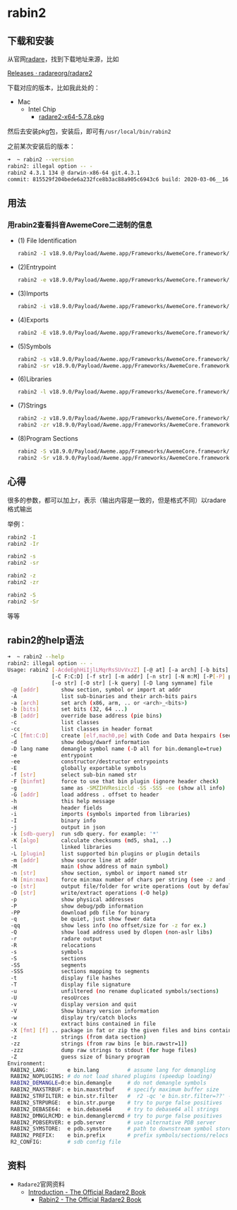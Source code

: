 # rabin2

## 下载和安装

从官网[radare](https://rada.re/n/radare2.html)，找到下载地址来源，比如

[Releases · radareorg/radare2](https://github.com/radareorg/radare2/releases)

下载对应的版本，比如我此处的：

* Mac
  * Intel Chip
    * [radare2-x64-5.7.8.pkg](https://github.com/radareorg/radare2/releases/download/5.7.8/radare2-x64-5.7.8.pkg)

然后去安装pkg包，安装后，即可有`/usr/local/bin/rabin2`

之前某次安装后的版本：

```bash
➜  ~ rabin2 --version
rabin2: illegal option -- -
rabin2 4.3.1 134 @ darwin-x86-64 git.4.3.1
commit: 815529f204bede6a232fce8b3ac88a905c6943c6 build: 2020-03-06__16:31:10
```

## 用法

### 用rabin2查看抖音AwemeCore二进制的信息

* (1) File Identification
  ```bash
  rabin2 -I v18.9.0/Payload/Aweme.app/Frameworks/AwemeCore.framework/AwemeCore
  ```
* (2)Entrypoint
  ```bash
  rabin2 -e v18.9.0/Payload/Aweme.app/Frameworks/AwemeCore.framework/AwemeCore
  ```
* (3)Imports
  ```bash
  rabin2 -i v18.9.0/Payload/Aweme.app/Frameworks/AwemeCore.framework/AwemeCore
  ```
* (4)Exports
  ```bash
  rabin2 -E v18.9.0/Payload/Aweme.app/Frameworks/AwemeCore.framework/AwemeCore > AwemeCore_rabin2_E.txt
  ```
* (5)Symbols
  ```bash
  rabin2 -s v18.9.0/Payload/Aweme.app/Frameworks/AwemeCore.framework/AwemeCore > AwemeCore_rabin2_s.txt
  rabin2 -sr v18.9.0/Payload/Aweme.app/Frameworks/AwemeCore.framework/AwemeCore > AwemeCore_rabin2_sr.txt
  ```
* (6)Libraries
  ```bash
  rabin2 -l v18.9.0/Payload/Aweme.app/Frameworks/AwemeCore.framework/AwemeCore > AwemeCore_rabin2_l.txt
  ```
* (7)Strings
  ```bash
  rabin2 -z v18.9.0/Payload/Aweme.app/Frameworks/AwemeCore.framework/AwemeCore > AwemeCore_rabin2_z.txt
  rabin2 -zr v18.9.0/Payload/Aweme.app/Frameworks/AwemeCore.framework/AwemeCore > AwemeCore_rabin2_zr.txt
  ```
* (8)Program Sections
  ```bash
  rabin2 -S v18.9.0/Payload/Aweme.app/Frameworks/AwemeCore.framework/AwemeCore > AwemeCore_rabin2_S_section.txt
  rabin2 -Sr v18.9.0/Payload/Aweme.app/Frameworks/AwemeCore.framework/AwemeCore > AwemeCore_rabin2_Sr_section.txt
  ```

## 心得

很多的参数，都可以加上r，表示（输出内容是一致的，但是格式不同）以radare格式输出

举例：

```bash
rabin2 -I
rabin2 -Ir

rabin2 -s
rabin2 -sr

rabin2 -z
rabin2 -zr

rabin2 -S
rabin2 -Sr
```

等等

## rabin2的help语法

```bash
➜  ~ rabin2 --help
rabin2: illegal option -- -
Usage: rabin2 [-AcdeEghHiIjlLMqrRsSUvVxzZ] [-@ at] [-a arch] [-b bits] [-B addr]
              [-C F:C:D] [-f str] [-m addr] [-n str] [-N m:M] [-P[-P] pdb]
              [-o str] [-O str] [-k query] [-D lang symname] file
 -@ [addr]       show section, symbol or import at addr
 -A              list sub-binaries and their arch-bits pairs
 -a [arch]       set arch (x86, arm, .. or <arch>_<bits>)
 -b [bits]       set bits (32, 64 ...)
 -B [addr]       override base address (pie bins)
 -c              list classes
 -cc             list classes in header format
 -C [fmt:C:D]    create [elf,mach0,pe] with Code and Data hexpairs (see -a)
 -d              show debug/dwarf information
 -D lang name    demangle symbol name (-D all for bin.demangle=true)
 -e              entrypoint
 -ee             constructor/destructor entrypoints
 -E              globally exportable symbols
 -f [str]        select sub-bin named str
 -F [binfmt]     force to use that bin plugin (ignore header check)
 -g              same as -SMZIHVResizcld -SS -SSS -ee (show all info)
 -G [addr]       load address . offset to header
 -h              this help message
 -H              header fields
 -i              imports (symbols imported from libraries)
 -I              binary info
 -j              output in json
 -k [sdb-query]  run sdb query. for example: '*'
 -K [algo]       calculate checksums (md5, sha1, ..)
 -l              linked libraries
 -L [plugin]     list supported bin plugins or plugin details
 -m [addr]       show source line at addr
 -M              main (show address of main symbol)
 -n [str]        show section, symbol or import named str
 -N [min:max]    force min:max number of chars per string (see -z and -zz)
 -o [str]        output file/folder for write operations (out by default)
 -O [str]        write/extract operations (-O help)
 -p              show physical addresses
 -P              show debug/pdb information
 -PP             download pdb file for binary
 -q              be quiet, just show fewer data
 -qq             show less info (no offset/size for -z for ex.)
 -Q              show load address used by dlopen (non-aslr libs)
 -r              radare output
 -R              relocations
 -s              symbols
 -S              sections
 -SS             segments
 -SSS            sections mapping to segments
 -t              display file hashes
 -T              display file signature
 -u              unfiltered (no rename duplicated symbols/sections)
 -U              resoUrces
 -v              display version and quit
 -V              Show binary version information
 -w              display try/catch blocks
 -x              extract bins contained in file
 -X [fmt] [f] .. package in fat or zip the given files and bins contained in file
 -z              strings (from data section)
 -zz             strings (from raw bins [e bin.rawstr=1])
 -zzz            dump raw strings to stdout (for huge files)
 -Z              guess size of binary program
Environment:
 RABIN2_LANG:      e bin.lang         # assume lang for demangling
 RABIN2_NOPLUGINS: # do not load shared plugins (speedup loading)
 RABIN2_DEMANGLE=0:e bin.demangle     # do not demangle symbols
 RABIN2_MAXSTRBUF: e bin.maxstrbuf    # specify maximum buffer size
 RABIN2_STRFILTER: e bin.str.filter   #  r2 -qc 'e bin.str.filter=??' -
 RABIN2_STRPURGE:  e bin.str.purge    # try to purge false positives
 RABIN2_DEBASE64:  e bin.debase64     # try to debase64 all strings
 RABIN2_DMNGLRCMD: e bin.demanglercmd # try to purge false positives
 RABIN2_PDBSERVER: e pdb.server       # use alternative PDB server
 RABIN2_SYMSTORE:  e pdb.symstore     # path to downstream symbol store
 RABIN2_PREFIX:    e bin.prefix       # prefix symbols/sections/relocs with a specific string
 R2_CONFIG:        # sdb config file
```

## 资料

* `Radare2`官网资料
  * [Introduction - The Official Radare2 Book](https://book.rada.re/index.html)
    * [Rabin2 - The Official Radare2 Book](https://book.rada.re/tools/rabin2/intro.html)
